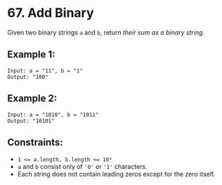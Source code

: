 # 67. Add Binary

Given two binary strings `a` and `b`, return _their sum as a binary string_.

## Example 1:

```
Input: a = "11", b = "1"
Output: "100"
```

## Example 2:

```
Input: a = "1010", b = "1011"
Output: "10101"
```

## Constraints:

- `1 <= a.length, b.length <= 10⁴`
- `a` and `b` consist only of `'0'` or `'1'` characters.
- Each string does not contain leading zeros except for the zero itself.
